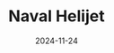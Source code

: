 ---
title: Naval Helijet
fulltitle: Naval Helijet
date: 2024-11-24
tags:
- 2024
characters: null
categories:
- machines & vehicles
- police & military
keywords:
- 2024
rgb: 219, 90, 74
url: /stories/naval-helijet/
image: /images/fullres/naval-helijet.jpg
caption: Naval helijet. Much faster and louder than a helicopter.
---